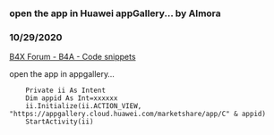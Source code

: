 ### open the app in Huawei appGallery... by Almora
### 10/29/2020
[B4X Forum - B4A - Code snippets](https://www.b4x.com/android/forum/threads/124017/)

open the app in appgallery…  
  

```B4X
    Private ii As Intent  
    Dim appid As Int=xxxxxx  
    ii.Initialize(ii.ACTION_VIEW, "https://appgallery.cloud.huawei.com/marketshare/app/C" & appid)         
    StartActivity(ii)
```